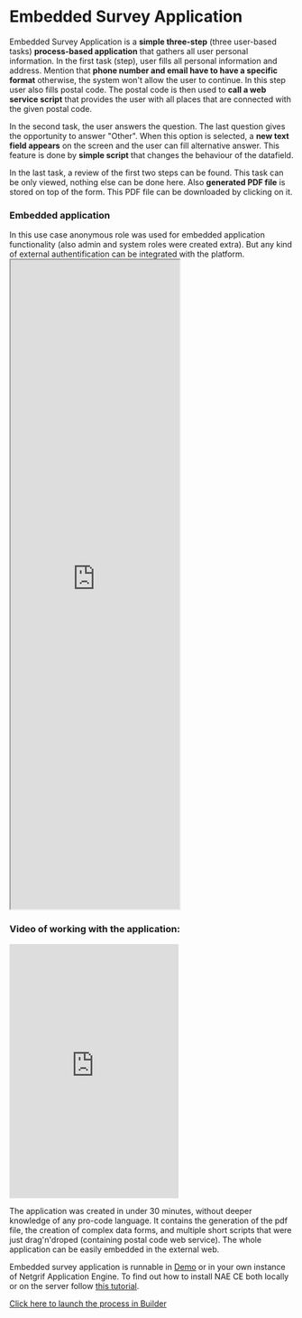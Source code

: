 # Embedded Survey Application
Embedded Survey Application is a **simple three-step** (three user-based tasks) **process-based application** that gathers all user personal information.
In the first task (step), user fills all personal information and address. Mention that **phone number and email have
to have a specific format** otherwise, the system won't allow the user to continue. In this step user also fills postal
code. The postal code is then used to **call a web service script** that provides the user with all places that are connected with
the given postal code.

In the second task, the user answers the question. The last question gives the opportunity to answer "Other". When this option is selected, a **new
text field appears** on the screen and the user can fill alternative answer. This feature is done by **simple script** that changes the behaviour of the datafield.

In the last task, a review of the first two steps can be found. This task can be only viewed, nothing else can be done here.
Also **generated PDF file** is stored on top of the form. This PDF file can be downloaded by clicking on it.

<h3>Embedded application</h3>
In this use case anonymous role was used for embedded application functionality  (also admin and system roles were created extra). But any kind of external authentification can be integrated with the platform.
<iframe style="height: 1150px;" title="Request demo" src="https://demo.netgrif.com/process/6292090212a4c2585540300a_survey"></iframe>

<h3>Video of working with the application:</h3>
<iframe style="height:450px" src="https://www.youtube.com/embed/K4koGOg7Dpo" title="YouTube video player" frameborder="0" allow="accelerometer;
autoplay; clipboard-write; encrypted-media; gyroscope; picture-in-picture" allowfullscreen></iframe>

The application was created in under 30 minutes, without deeper knowledge of any pro-code language. It contains the generation of the pdf file, the creation of complex data forms, and multiple short scripts that were
just drag'n'droped (containing postal code web service). The whole application can be easily embedded in the external web.

[comment]: <> (<h3>Detail of platfrom architecture:</h3>)

[comment]: <> (<img style="width:600px; " src="examples/wordpress/1.png"/>)

[comment]: <> (<img style="width:600px; " src="examples/wordpress/3.png"/>)

[comment]: <> (<img style="width:600px; " src="examples/wordpress/2.png"/>)

Embedded survey application is runnable in [Demo](https://demo.netgrif.com/) or in your own instance of Netgrif Application Engine.
To find out how to install NAE CE both locally or on the server follow [this tutorial](tutorials/nae-ce-starter.md).

<a href="https://builder.netgrif.com/modeler?modelUrl=https://academy.netgrif.com/examples/embedded/survey.xml" target="_blank">Click here to launch the process in Builder</a>
